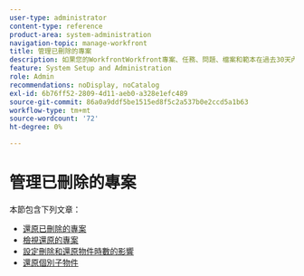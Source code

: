 ```yaml
---
user-type: administrator
content-type: reference
product-area: system-administration
navigation-topic: manage-workfront
title: 管理已刪除的專案
description: 如果您的WorkfrontWorkfront專案、任務、問題、檔案和範本在過去30天內已刪除，您可以還原這些專案、任務、問題和範本。 當您還原物件時，也會還原其所有子物件和欄位。
feature: System Setup and Administration
role: Admin
recommendations: noDisplay, noCatalog
exl-id: 6b76ff52-2809-4d11-aeb0-a328e1efc489
source-git-commit: 86a0a9ddf5be1515ed8f5c2a537b0e2ccd5a1b63
workflow-type: tm+mt
source-wordcount: '72'
ht-degree: 0%

---
```


# 管理已刪除的專案

本節包含下列文章：

* [還原已刪除的專案](../../../administration-and-setup/manage-workfront/manage-deleted-items/restore-deleted-items.md)
* [檢視還原的專案](../../../administration-and-setup/manage-workfront/manage-deleted-items/view-restored-items.md)
* [設定刪除和還原物件時數的影響](../../../administration-and-setup/manage-workfront/manage-deleted-items/configure-how-hours-affected-when-obj-deleted-restored.md)
* [還原個別子物件](../../../administration-and-setup/manage-workfront/manage-deleted-items/restoring-individual-child-objects.md)
